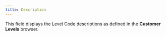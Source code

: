 ```yaml
---
title: Description
---
```



This field displays the Level Code descriptions as defined in the **Customer Levels** browser.
